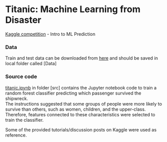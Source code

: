 # Titanic: Machine Learning from Disaster
[Kaggle competition](https://www.kaggle.com/c/titanic) - Intro to ML Prediction

### Data
Train and test data can be downloaded from [here](https://www.kaggle.com/c/titanic/data) and should be saved in local folder called [Data]

### Source code
[titanic.ipynb](titanic.ipynb) in folder [src] contains the Jupyter notebook code to train a random forest classifier predicting which passenger survived the shipwreck.    
The instructions suggested that some groups of people were more likely to survive than others, such as women, children, and the upper-class.   
Therefore, features connected to these characteristics were selected to train the classifier.   

Some of the provided tutorials/discussion posts on Kaggle were used as reference.
